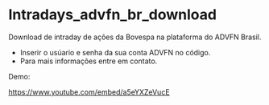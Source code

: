 # Intradays_advfn_br_download

Download de intraday de ações da Bovespa na plataforma do ADVFN Brasil.

* Inserir o usúario e senha da sua conta ADVFN no código.
* Para mais informações entre em contato.


Demo:

https://www.youtube.com/embed/a5eYXZeVucE
